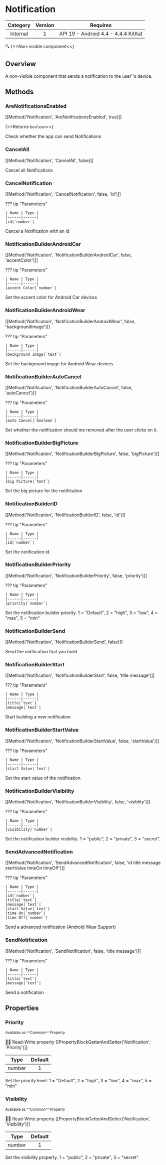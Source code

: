 # Notification

| Category | Version | Requires |
|:--------:|:-------:|:--------:|
|Internal|1|API 19 - Android 4.4 - 4.4.4 KitKat|

:mag: {>>Non-visible component<<}

## Overview

A non-visible component that sends a notification to the user''s device.

## Methods

### AreNotificationsEnabled

[[Method('Notification', 'AreNotificationsEnabled', true)]]

{>>Returns `boolean`<<}

Check whether the app can send Notifications

### CancelAll

[[Method('Notification', 'CancelAll', false)]]

Cancel all Notifications

### CancelNotification

[[Method('Notification', 'CancelNotification', false, 'id')]]

??? tip "Parameters"

    | Name | Type |
    |------|------|
    |id|`number`|


Cancel a Notification with an id

### NotificationBuilderAndroidCar

[[Method('Notification', 'NotificationBuilderAndroidCar', false, 'accentColor')]]

??? tip "Parameters"

    | Name | Type |
    |------|------|
    |accent Color|`number`|


Set the accent color for Android Car devices

### NotificationBuilderAndroidWear

[[Method('Notification', 'NotificationBuilderAndroidWear', false, 'backgroundImage')]]

??? tip "Parameters"

    | Name | Type |
    |------|------|
    |background Image|`text`|


Set the background image for Android Wear devices

### NotificationBuilderAutoCancel

[[Method('Notification', 'NotificationBuilderAutoCancel', false, 'autoCancel')]]

??? tip "Parameters"

    | Name | Type |
    |------|------|
    |auto Cancel|`boolean`|


Set whether the notification should me removed after the user clicks on it.

### NotificationBuilderBigPicture

[[Method('Notification', 'NotificationBuilderBigPicture', false, 'bigPicture')]]

??? tip "Parameters"

    | Name | Type |
    |------|------|
    |big Picture|`text`|


Set the big picture for the notification

### NotificationBuilderID

[[Method('Notification', 'NotificationBuilderID', false, 'id')]]

??? tip "Parameters"

    | Name | Type |
    |------|------|
    |id|`number`|


Set the notification id.

### NotificationBuilderPriority

[[Method('Notification', 'NotificationBuilderPriority', false, 'priority')]]

??? tip "Parameters"

    | Name | Type |
    |------|------|
    |priority|`number`|


Set the notification builder priority. 1 = "Default", 2 = "high", 3 = "low", 4 = "max", 5 = "min"

### NotificationBuilderSend

[[Method('Notification', 'NotificationBuilderSend', false)]]

Send the notification that you build

### NotificationBuilderStart

[[Method('Notification', 'NotificationBuilderStart', false, 'title message')]]

??? tip "Parameters"

    | Name | Type |
    |------|------|
    |title|`text`|
    |message|`text`|


Start building a new notification

### NotificationBuilderStartValue

[[Method('Notification', 'NotificationBuilderStartValue', false, 'startValue')]]

??? tip "Parameters"

    | Name | Type |
    |------|------|
    |start Value|`text`|


Set the start value of the notification.

### NotificationBuilderVisibility

[[Method('Notification', 'NotificationBuilderVisibility', false, 'visiblity')]]

??? tip "Parameters"

    | Name | Type |
    |------|------|
    |visibility|`number`|


Set the notification builder visibility. 1 = "public", 2 = "private", 3 = "secret".

### SendAdvancedNotification

[[Method('Notification', 'SendAdvancedNotification', false, 'id title message startValue timeOn timeOff')]]

??? tip "Parameters"

    | Name | Type |
    |------|------|
    |id|`number`|
    |title|`text`|
    |message|`text`|
    |start Value|`text`|
    |time On|`number`|
    |time Off|`number`|


Send a advanced notification (Android Wear Support)

### SendNotification

[[Method('Notification', 'SendNotification', false, 'title message')]]

??? tip "Parameters"

    | Name | Type |
    |------|------|
    |title|`text`|
    |message|`text`|


Send a notification

## Properties

### Priority

<small>Available as ^^Common^^ Property</small>

:eyes::pencil: Read-Write property
[[PropertyBlockGetterAndSetter('Notification', 'Priority')]]

| Type | Default |
|:----:|:-------:|
|number|1|

Set the priority level. 1 = "Default", 2 = "high", 3 = "low", 4 = "max", 5 = "min"

### Visibility

<small>Available as ^^Common^^ Property</small>

:eyes::pencil: Read-Write property
[[PropertyBlockGetterAndSetter('Notification', 'Visibility')]]

| Type | Default |
|:----:|:-------:|
|number|1|

Set the visibility property. 1 = "public", 2 = "private", 3 = "secret".